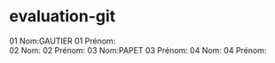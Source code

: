 # evaluation-git 
01 Nom:GAUTIER
01 Prénom:  
02 Nom:
02 Prénom:
03 Nom:PAPET
03 Prénom:
04 Nom:
04 Prénom:

